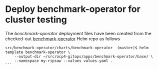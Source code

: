 # Deploy benchmark-operator for cluster testing

The _benchmark-operator_ deployment files have been created from the checked-out [benchmark-operator](https://github.com/cloud-bulldozer/benchmark-operator) Helm repo as follows

````
src/benchmark-operator/charts/benchmark-operator  (master)$ helm template benchmark-operator \
    --output-dir ~/src/ocp4-gitops/apps/benchmark-operator/base/ \
    --namespace my-ripsaw --values values.yaml .
```
